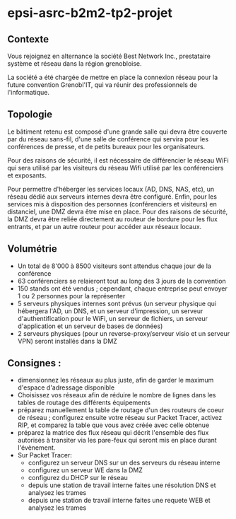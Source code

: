 # epsi-asrc-b2m2-tp2-projet
## Contexte
Vous rejoignez en alternance la société Best Network Inc., prestataire système et réseau dans la région grenobloise.

La société a été chargée de mettre en place la connexion réseau pour la future convention Grenobl'IT, qui va réunir des professionnels de l'informatique.

## Topologie
Le bâtiment retenu est composé d'une grande salle qui devra être couverte par du réseau sans-fil, d'une salle de conférence qui servira pour les conférences de presse, et de petits bureaux pour les organisateurs.

Pour des raisons de sécurité, il est nécessaire de différencier le réseau WiFi qui sera utilisé par les visiteurs du réseau Wifi utilisé par les conférenciers et exposants.

Pour permettre d'héberger les services locaux (AD, DNS, NAS, etc), un réseau dédié aux serveurs internes devra être configuré.
Enfin, pour les services mis à disposition des personnes (conférenciers et visiteurs) en distanciel, une DMZ devra être mise en place.
Pour des raisons de sécurité, la DMZ devra être reliée directement au routeur de bordure pour les flux entrants, et par un autre routeur pour accéder aux réseaux locaux.

## Volumétrie
 
  - Un total de 8'000 à 8500 visiteurs sont attendus chaque jour de la conférence
  - 63 conférenciers se relaieront tout au long des 3 jours de la convention
  - 150 stands ont été vendus ; cependant, chaque entreprise peut envoyer 1 ou 2 personnes pour la représenter
  - 5 serveurs physiques internes sont prévus (un serveur physique qui hébergera l'AD, un DNS, et un serveur d'impression, un serveur d'authentification pour le WiFi, un serveur de fichiers, un serveur d'application et un serveur de bases de données)
  - 2 serveurs physiques (pour un reverse-proxy/serveur visio et un serveur VPN) seront installés dans la DMZ

## Consignes :
 
  - dimensionnez les réseaux au plus juste, afin de garder le maximum d'espace d'adressage disponible
  - Choisissez vos réseaux afin de réduire le nombre de lignes dans les tables de routage des différents équipements
  - préparez manuellement la table de routage d'un des routeurs de coeur de réseau ; configurez ensuite votre réseau sur Packet Tracer, activez RIP, et comparez la table que vous avez créée avec celle obtenue
  - préparez la matrice des flux réseau qui décrit l'ensemble des flux autorisés à transiter via les pare-feux qui seront mis en place durant l'évènement.
  - Sur Packet Tracer: 
    - configurez un serveur DNS sur un des serveurs du réseau interne
    - configurez un serveur WE dans la DMZ
    - configurez du DHCP sur le réseau
    - depuis une station de travail interne faites une résolution DNS et analysez les trames
    - depuis une station de travail interne faites une requete WEB et analysez les trames
